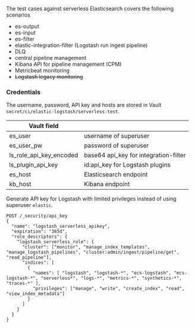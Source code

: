 The test cases against serverless Elasticsearch covers the following scenarios

- es-output
- es-input
- es-filter
- elastic-integration-filter (Logstash run ingest pipeline)
- DLQ
- central pipeline management
- Kibana API for pipeline management (CPM)
- Metricbeat monitoring 
- ~~Logstash legacy monitoring~~

### Credentials

The username, password, API key and hosts are stored in Vault `secret/ci/elastic-logstash/serverless-test`.

| Vault field             |                                       |
|-------------------------|---------------------------------------|
| es_user                 | username of superuser                 |
| es_user_pw              | password of superuser                 |
| ls_role_api_key_encoded | base64 api_key for integration-filter |
| ls_plugin_api_key       | id:api_key for Logstash plugins       |
| es_host                 | Elasticsearch endpoint                |
| kb_host                 | Kibana endpoint                       |



Generate API key for Logstash with limited privileges instead of using superuser `elastic`.

```
POST /_security/api_key
{
  "name": "logstash_serverless_apikey",
  "expiration": "365d",   
  "role_descriptors": { 
    "logstash_serverless_role": {
      "cluster": ["monitor", "manage_index_templates", "manage_logstash_pipelines", "cluster:admin/ingest/pipeline/get", "read_pipeline"], 
      "indices": [
        {
          "names": [ "logstash", "logstash-*", "ecs-logstash", "ecs-logstash-*", "serverless*", "logs-*", "metrics-*", "synthetics-*", "traces-*" ], 
          "privileges": ["manage", "write", "create_index", "read", "view_index_metadata"]  
        }
      ]
    }
  }
}
```